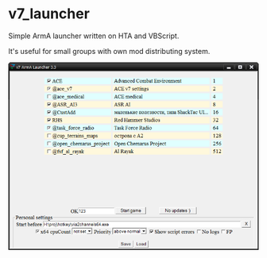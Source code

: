 # v7_launcher
Simple ArmA launcher written on HTA and VBScript.

It's useful for small groups with own mod distributing system.

![screenshot](screenshot.png?raw=true "Screenshot")
